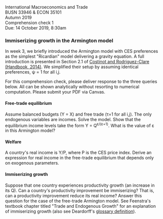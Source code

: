 International Macroeconomics and Trade\
BUSN 33946 & ECON 35101\
Autumn 2019\
Comprehension check 1\
Due: 14 October 2019, 8:30am

### Immiserizing growth in the Armington model

In week 3, we briefly introduced the Armington model with CES preferences as the simplest "Ricardian" model delivering a gravity equation.
A full introduction is presented in Section 2.1 of [Costinot and Rodriguez-Clare (Handbook, 2014)](https://doi.org/10.1016/B978-0-444-54314-1.00004-5).
We simplified their setup by assuming identical preferences, &psi; = 1 for all i,j.

For this comprehension check, please deliver response to the three queries below.
All can be shown analytically without resorting to numerical computation.
Please submit your PDF via Canvas.

#### Free-trade equilibrium

Assume balanced budgets (Y = X) and free trade (&tau;=1 for all i,j).
The only endogenous variables are incomes.
Solve the model.
Show that the equilibrium income levels take the form Y = Q<sup>&epsilon;/(&epsilon;+1)</sup>.
What is the value of &epsilon; in this Armington model?

#### Welfare

A country's real income is Y/P, where P is the CES price index.
Derive an expression for real income in the free-trade equilibrium that depends only on exogenous parameters.

#### Immiserizing growth

Suppose that one country experiences productivity growth (an increase in its Q).
Can a country's productivity improvement be immiserizing?
That is, can a productivity improvement reduce its real income?
Answer this question for the case of the free-trade Armington model.
See Feenstra's textbook chapter titled "Trade and Endogenous Growth" for an explanation of immiserizing growth (also see Deardorff's [glossary definition](http://www-personal.umich.edu/~alandear/glossary/i.html#ImmiserizingGrowth)).
